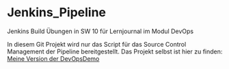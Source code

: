 # Jenkins_Pipeline
Jenkins Build Übungen in SW 10 für Lernjournal im Modul DevOps 

In diesem Git Projekt wird nur das Script für das Source Control Management der Pipeline bereitgestellt.
Das Projekt selbst ist hier zu finden: [Meine Version der DevOpsDemo](https://github.com/movik21/DevOpsDemo.git)
